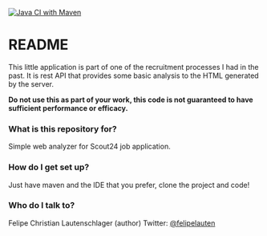 [![Java CI with Maven](https://github.com/felipelauten/web-analyser/actions/workflows/maven.yml/badge.svg)](https://github.com/felipelauten/web-analyser/actions/workflows/maven.yml)

# README #

This little application is part of one of the recruitment processes I had in the past.
It is rest API that provides some basic analysis to the HTML generated by the server.

**Do not use this as part of your work, this code is not guaranteed to have sufficient performance or efficacy.**

### What is this repository for? ###

Simple web analyzer for Scout24 job application.

### How do I get set up? ###

Just have maven and the IDE that you prefer, clone the project and code!

### Who do I talk to? ###

Felipe Christian Lautenschlager (author)
Twitter: [@felipelauten](https://twitter.com/felipelauten)
